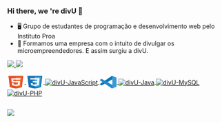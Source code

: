 ### Hi there, we 're divU 🖖

- 🖥️ Grupo de estudantes de programação e desenvolvimento web pelo Instituto Proa
- 💼 Formamos uma empresa com o intuito de divulgar os microempreendedores. E assim surgiu a divU.

 <div>
  <a href="https://github.com/Lop3sPedro">
  <img height="150em" src="https://github-readme-stats.vercel.app/api?username=DDdivU&show_icons=true&theme=tokyonight&include_all_commits=true&count_private=true">
  <img height="150em" src="https://github-readme-stats.vercel.app/api/top-langs/?username=DDdivU&layout=compact&langs_count=7&theme=tokyonight"/>
</div>
  
  <div style="display: inline_block"><br>
   <img align="center" alt="divU-HTML" height="30" width="40" src="https://raw.githubusercontent.com/devicons/devicon/master/icons/html5/html5-original.svg">
   <img align="center" alt="divU-CSS" height="30" width="40" src="https://raw.githubusercontent.com/devicons/devicon/master/icons/css3/css3-original.svg">
   <img align="center" alt="divU-JavaScript" height="30" width="40" src="https://cdn.jsdelivr.net/gh/devicons/devicon/icons/javascript/javascript-original.svg"> 
   <img align="center" alt="divU-Vs" height="30" width="40" src="https://raw.githubusercontent.com/devicons/devicon/master/icons/vscode/vscode-original.svg">
   <img align="center" alt="divU-Java" height="30" width="40" src="https://cdn.jsdelivr.net/gh/devicons/devicon/icons/java/java-original.svg"> 
   <img align="center" alt="divU-MySQL" height="30" width="40" src="https://cdn.jsdelivr.net/gh/devicons/devicon/icons/mysql/mysql-original.svg"> 
   <img align="center" alt="divU-PHP" height="30" width="40" src="https://cdn.jsdelivr.net/gh/devicons/devicon/icons/php/php-original.svg"> 
        
  </div>

  
  ##
  
 <div>
  <a href = "mailto:divu.divulgacao8@gmail.com"><img src="https://img.shields.io/badge/Gmail-D14836?style=for-the-badge&logo=gmail&logoColor=white" target="_blank"></a>
 
 </div>

